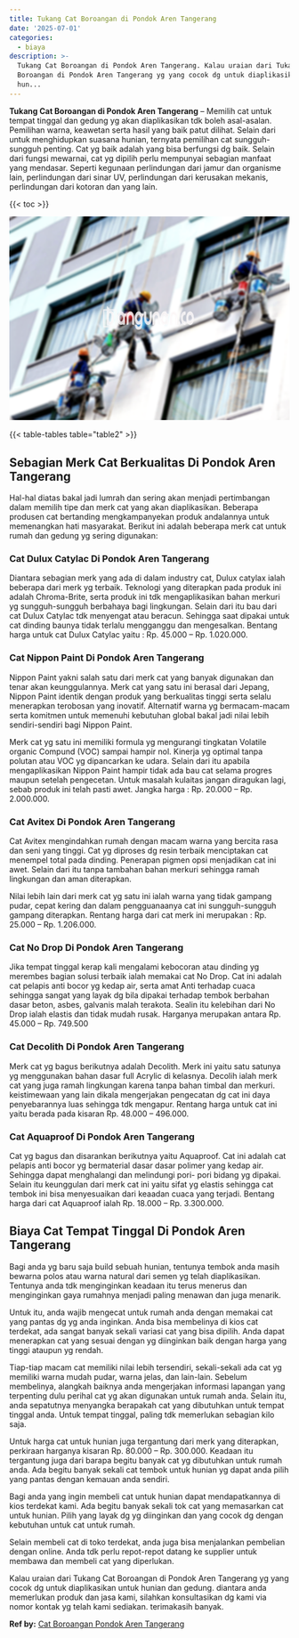```yaml
---
title: Tukang Cat Boroangan di Pondok Aren Tangerang
date: '2025-07-01'
categories:
  - biaya
description: >-
  Tukang Cat Boroangan di Pondok Aren Tangerang. Kalau uraian dari Tukang Cat
  Boroangan di Pondok Aren Tangerang yg yang cocok dg untuk diaplikasikan untuk
  hun...
---
```


**Tukang Cat Boroangan di Pondok Aren Tangerang** – Memilih cat untuk tempat tinggal dan gedung yg akan diaplikasikan tdk boleh asal-asalan. Pemilihan warna, keawetan serta hasil yang baik patut dilihat. Selain dari untuk menghidupkan suasana hunian, ternyata pemilihan cat sungguh-sungguh penting. Cat yg baik adalah yang bisa berfungsi dg baik. Selain dari fungsi mewarnai, cat yg dipilih perlu mempunyai sebagian manfaat yang mendasar. Seperti kegunaan perlindungan dari jamur dan organisme lain, perlindungan dari sinar UV, perlindungan dari kerusakan mekanis, perlindungan dari kotoran dan yang lain.

{{< toc >}}

![Tukang Cat Boroangan di Pondok Aren Tangerang](/images/jasa-cat-murah07.png)

{{< table-tables table="table2" >}}

## Sebagian Merk Cat Berkualitas Di Pondok Aren Tangerang

Hal-hal diatas bakal jadi lumrah dan sering akan menjadi pertimbangan dalam memilih tipe dan merk cat yang akan diaplikasikan. Beberapa produsen cat bertanding mengkampanyekan produk andalannya untuk memenangkan hati masyarakat. Berikut ini adalah beberapa merk cat untuk rumah dan gedung yg sering digunakan:

### Cat Dulux Catylac Di Pondok Aren Tangerang

Diantara sebagian merk yang ada di dalam industry cat, Dulux catylax ialah beberapa dari merk yg terbaik. Teknologi yang diterapkan pada produk ini adalah Chroma-Brite, serta produk ini tdk mengaplikasikan bahan merkuri yg sungguh-sungguh berbahaya bagi lingkungan. Selain dari itu bau dari cat Dulux Catylac tdk menyengat atau beracun. Sehingga saat dipakai untuk cat dinding baunya tidak terlalu mengganggu dan mengesalkan. Bentang harga untuk cat Dulux Catylac yaitu : Rp. 45.000 – Rp. 1.020.000.

### Cat Nippon Paint Di Pondok Aren Tangerang

Nippon Paint yakni salah satu dari merk cat yang banyak digunakan dan tenar akan keunggulannya. Merk cat yang satu ini berasal dari Jepang, Nippon Paint identik dengan produk yang berkualitas tinggi serta selalu menerapkan terobosan yang inovatif. Alternatif warna yg bermacam-macam serta komitmen untuk memenuhi kebutuhan global bakal jadi nilai lebih sendiri-sendiri bagi Nippon Paint.

Merk cat yg satu ini memiliki formula yg mengurangi tingkatan Volatile organic Compund (VOC) sampai hampir nol. Kinerja yg optimal tanpa polutan atau VOC yg dipancarkan ke udara. Selain dari itu apabila mengaplikasikan Nippon Paint hampir tidak ada bau cat selama progres maupun setelah pengecetan. Untuk masalah kulaitas jangan diragukan lagi, sebab produk ini telah pasti awet. Jangka harga : Rp. 20.000 – Rp. 2.000.000.

### Cat Avitex Di Pondok Aren Tangerang

Cat Avitex mengindahkan rumah dengan macam warna yang bercita rasa dan seni yang tinggi. Cat yg diproses dg resin terbaik menciptakan cat menempel total pada dinding. Penerapan pigmen opsi menjadikan cat ini awet. Selain dari itu tanpa tambahan bahan merkuri sehingga ramah lingkungan dan aman diterapkan.

Nilai lebih lain dari merk cat yg satu ini ialah warna yang tidak gampang pudar, cepat kering dan dalam pengguanaanya cat ini sungguh-sungguh gampang diterapkan. Rentang harga dari cat merk ini merupakan : Rp. 25.000 – Rp. 1.206.000.

### Cat No Drop Di Pondok Aren Tangerang

Jika tempat tinggal kerap kali mengalami kebocoran atau dinding yg merembes bagian solusi terbaik ialah memakai cat No Drop. Cat ini adalah cat pelapis anti bocor yg kedap air, serta amat Anti terhadap cuaca sehingga sangat yang layak dg bila dipakai terhadap tembok berbahan dasar beton, asbes, galvanis malah terakota. Sealin itu kelebihan dari No Drop ialah elastis dan tidak mudah rusak. Harganya merupakan antara Rp. 45.000 – Rp. 749.500

### Cat Decolith Di Pondok Aren Tangerang

Merk cat yg bagus berikutnya adalah Decolith. Merk ini yaitu satu satunya yg menggunakan bahan dasar full Acrylic di kelasnya. Decolih ialah merk cat yang juga ramah lingkungan karena tanpa bahan timbal dan merkuri. keistimewaan yang lain dikala mengerjakan pengecatan dg cat ini daya penyebarannya luas sehingga tdk mengapur. Rentang harga untuk cat ini yaitu berada pada kisaran Rp. 48.000 – 496.000.

### Cat Aquaproof Di Pondok Aren Tangerang

Cat yg bagus dan disarankan berikutnya yaitu Aquaproof. Cat ini adalah cat pelapis anti bocor yg bermaterial dasar dasar polimer yang kedap air. Sehingga dapat menghalangi dan melindungi pori- pori bidang yg dipakai. Selain itu keunggulan dari merk cat ini yaitu sifat yg elastis sehingga cat tembok ini bisa menyesuaikan dari keaadan cuaca yang terjadi. Bentang harga dari cat Aquaproof ialah Rp. 18.000 – Rp. 3.300.000.

## Biaya Cat Tempat Tinggal Di Pondok Aren Tangerang

Bagi anda yg baru saja build sebuah hunian, tentunya tembok anda masih bewarna polos atau warna natural dari semen yg telah diaplikasikan. Tentunya anda tdk menginginkan keadaan itu terus menerus dan menginginkan gaya rumahnya menjadi paling menawan dan juga menarik.

Untuk itu, anda wajib mengecat untuk rumah anda dengan memakai cat yang pantas dg yg anda inginkan. Anda bisa membelinya di kios cat terdekat, ada sangat banyak sekali variasi cat yang bisa dipilih. Anda dapat menerapkan cat yang sesuai dengan yg diinginkan baik dengan harga yang tinggi ataupun yg rendah.

Tiap-tiap macam cat memiliki nilai lebih tersendiri, sekali-sekali ada cat yg memiliki warna mudah pudar, warna jelas, dan lain-lain. Sebelum membelinya, alangkah baiknya anda mengerjakan informasi lapangan yang terpenting dulu perihal cat yg akan digunakan untuk rumah anda. Selain itu, anda sepatutnya menyangka berapakah cat yang dibutuhkan untuk tempat tinggal anda. Untuk tempat tinggal, paling tdk memerlukan sebagian kilo saja.

Untuk harga cat untuk hunian juga tergantung dari merk yang diterapkan, perkiraan harganya kisaran Rp. 80.000 – Rp. 300.000. Keadaan itu tergantung juga dari barapa begitu banyak cat yg dibutuhkan untuk rumah anda. Ada begitu banyak sekali cat tembok untuk hunian yg dapat anda pilih yang pantas dengan kemauan anda sendiri.

Bagi anda yang ingin membeli cat untuk hunian dapat mendapatkannya di kios terdekat kami. Ada begitu banyak sekali tok cat yang memasarkan cat untuk hunian. Pilih yang layak dg yg diinginkan dan yang cocok dg dengan kebutuhan untuk cat untuk rumah.

Selain membeli cat di toko terdekat, anda juga bisa menjalankan pembelian dengan online. Anda tdk perlu repot-repot datang ke supplier untuk membawa dan membeli cat yang diperlukan.

Kalau uraian dari Tukang Cat Boroangan di Pondok Aren Tangerang yg yang cocok dg untuk diaplikasikan untuk hunian dan gedung. diantara anda memerlukan produk dan jasa kami, silahkan konsultasikan dg kami via nomor kontak yg telah kami sediakan. terimakasih banyak.

**Ref by:** [Cat Boroangan Pondok Aren Tangerang](https://id.wikipedia.org/wiki/Cat)
